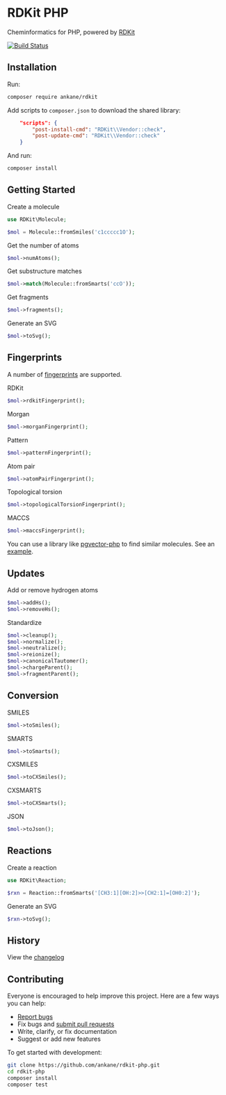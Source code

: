 # RDKit PHP

Cheminformatics for PHP, powered by [RDKit](https://github.com/rdkit/rdkit)

[![Build Status](https://github.com/ankane/rdkit-php/actions/workflows/build.yml/badge.svg)](https://github.com/ankane/rdkit-php/actions)

## Installation

Run:

```sh
composer require ankane/rdkit
```

Add scripts to `composer.json` to download the shared library:

```json
    "scripts": {
        "post-install-cmd": "RDKit\\Vendor::check",
        "post-update-cmd": "RDKit\\Vendor::check"
    }
```

And run:

```sh
composer install
```

## Getting Started

Create a molecule

```php
use RDKit\Molecule;

$mol = Molecule::fromSmiles('c1ccccc1O');
```

Get the number of atoms

```php
$mol->numAtoms();
```

Get substructure matches

```php
$mol->match(Molecule::fromSmarts('ccO'));
```

Get fragments

```php
$mol->fragments();
```

Generate an SVG

```php
$mol->toSvg();
```

## Fingerprints

A number of [fingerprints](https://www.rdkit.org/docs/RDKit_Book.html#additional-information-about-the-fingerprints) are supported.

RDKit

```php
$mol->rdkitFingerprint();
```

Morgan

```php
$mol->morganFingerprint();
```

Pattern

```php
$mol->patternFingerprint();
```

Atom pair

```php
$mol->atomPairFingerprint();
```

Topological torsion

```php
$mol->topologicalTorsionFingerprint();
```

MACCS

```php
$mol->maccsFingerprint();
```

You can use a library like [pgvector-php](https://github.com/pgvector/pgvector-php) to find similar molecules. See an [example](https://github.com/pgvector/pgvector-php/blob/master/examples/rdkit/example.php).

## Updates

Add or remove hydrogen atoms

```php
$mol->addHs();
$mol->removeHs();
```

Standardize

```php
$mol->cleanup();
$mol->normalize();
$mol->neutralize();
$mol->reionize();
$mol->canonicalTautomer();
$mol->chargeParent();
$mol->fragmentParent();
```

## Conversion

SMILES

```php
$mol->toSmiles();
```

SMARTS

```php
$mol->toSmarts();
```

CXSMILES

```php
$mol->toCXSmiles();
```

CXSMARTS

```php
$mol->toCXSmarts();
```

JSON

```php
$mol->toJson();
```

## Reactions

Create a reaction

```php
use RDKit\Reaction;

$rxn = Reaction::fromSmarts('[CH3:1][OH:2]>>[CH2:1]=[OH0:2]');
```

Generate an SVG

```php
$rxn->toSvg();
```

## History

View the [changelog](https://github.com/ankane/rdkit-php/blob/master/CHANGELOG.md)

## Contributing

Everyone is encouraged to help improve this project. Here are a few ways you can help:

- [Report bugs](https://github.com/ankane/rdkit-php/issues)
- Fix bugs and [submit pull requests](https://github.com/ankane/rdkit-php/pulls)
- Write, clarify, or fix documentation
- Suggest or add new features

To get started with development:

```sh
git clone https://github.com/ankane/rdkit-php.git
cd rdkit-php
composer install
composer test
```
